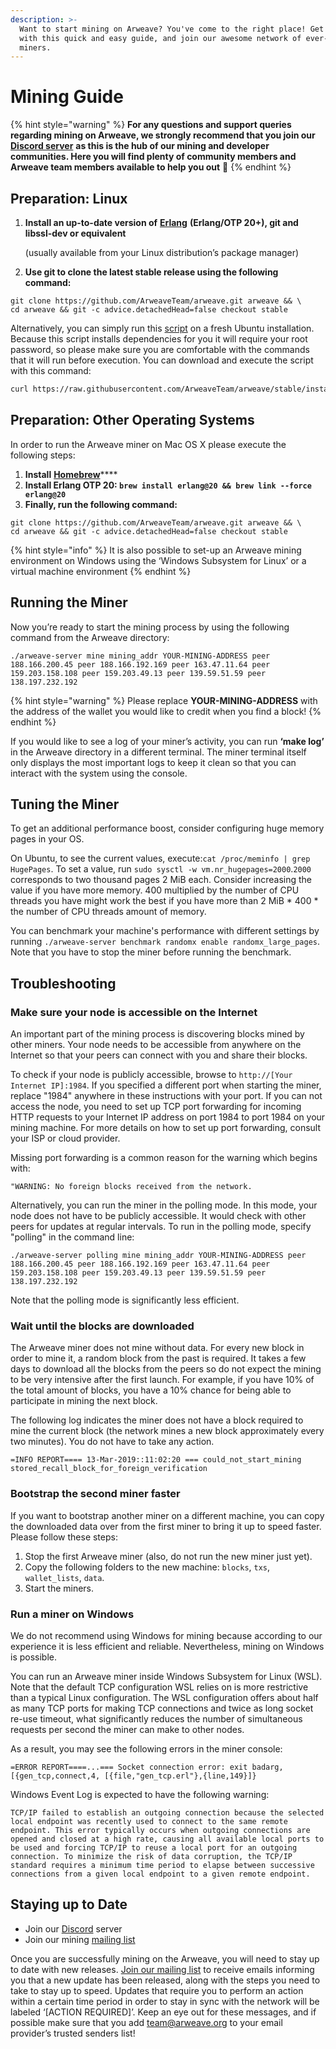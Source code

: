```yaml
---
description: >-
  Want to start mining on Arweave? You've come to the right place! Get set up
  with this quick and easy guide, and join our awesome network of ever-growing
  miners.
---
```


# Mining Guide

{% hint style="warning" %}
**For any questions and support queries regarding mining on Arweave, we strongly recommend that you join our** [**Discord server**](https://discord.gg/DjAFMJc) **as this is the hub of our mining and developer communities. Here you will find plenty of community members and Arweave team members available to help you out** 🤖 
{% endhint %}

## Preparation: Linux 

1. **Install an up-to-date version of** [**Erlang**](https://www.erlang.org/downloads) **\(Erlang/OTP 20+\), git and libssl-dev or equivalent**

   \(usually available from your Linux distribution’s package manager\)

2. **Use git to clone the latest stable release using the following command:**

```
git clone https://github.com/ArweaveTeam/arweave.git arweave && \
cd arweave && git -c advice.detachedHead=false checkout stable
```

Alternatively, you can simply run this [script](https://raw.githubusercontent.com/ArweaveTeam/arweave/master/install.sh) on a fresh Ubuntu installation. Because this script installs dependencies for you it will require your root password, so please make sure you are comfortable with the commands that it will run before execution. You can download and execute the script with this command:

```bash
curl https://raw.githubusercontent.com/ArweaveTeam/arweave/stable/install.sh | bash
```

## Preparation: Other Operating Systems

In order to run the Arweave miner on Mac OS X please execute the following steps:

1. **Install** [**Homebrew**](https://brew.sh/)\*\*\*\*
2. **Install Erlang OTP 20: `brew install erlang@20 && brew link --force erlang@20`**
3. **Finally, run the following command:** 

```text
git clone https://github.com/ArweaveTeam/arweave.git arweave && \
cd arweave && git -c advice.detachedHead=false checkout stable
```

{% hint style="info" %}
It is also possible to set-up an Arweave mining environment on Windows using the ‘Windows Subsystem for Linux’ or a virtual machine environment
{% endhint %}

## Running the Miner

Now you’re ready to start the mining process by using the following command from the Arweave directory: 

```text
./arweave-server mine mining_addr YOUR-MINING-ADDRESS peer 188.166.200.45 peer 188.166.192.169 peer 163.47.11.64 peer 159.203.158.108 peer 159.203.49.13 peer 139.59.51.59 peer 138.197.232.192
```

{% hint style="warning" %}
Please replace **YOUR-MINING-ADDRESS** with the address of the wallet you would like to credit when you find a block!
{% endhint %}

If you would like to see a log of your miner’s activity, you can run **‘make log’** in the Arweave directory in a different terminal. The miner terminal itself only displays the most important logs to keep it clean so that you can interact with the system using the console.

## Tuning the Miner

To get an additional performance boost, consider configuring huge memory pages in your OS.  
  
On Ubuntu, to see the current values, execute:`cat /proc/meminfo | grep HugePages`. To set a value, run `sudo sysctl -w vm.nr_hugepages=2000`.`2000` corresponds to two thousand pages 2 MiB each. Consider increasing the value if you have more memory. 400 multiplied by the number of CPU threads you have might work the best if you have more than 2 MiB \* 400 \* the number of CPU threads amount of memory.

You can benchmark your machine's performance with different settings by running `./arweave-server benchmark randomx enable randomx_large_pages`. Note that you have to stop the miner before running the benchmark.

## Troubleshooting

### Make sure your node is accessible on the Internet

An important part of the mining process is discovering blocks mined by other miners. Your node needs to be accessible from anywhere on the Internet so that your peers can connect with you and share their blocks.

To check if your node is publicly accessible, browse to `http://[Your Internet IP]:1984`. If you specified a different port when starting the miner, replace "1984" anywhere in these instructions with your port. If you can not access the node, you need to set up TCP port forwarding for incoming HTTP requests to your Internet IP address on port 1984 to port 1984 on your mining machine. For more details on how to set up port forwarding, consult your ISP or cloud provider.

Missing port forwarding is a common reason for the warning which begins with:  
  
`"WARNING: No foreign blocks received from the network.`

Alternatively, you can run the miner in the polling mode. In this mode, your node does not have to be publicly accessible. It would check with other peers for updates at regular intervals. To run in the polling mode, specify "polling" in the command line:

```text
./arweave-server polling mine mining_addr YOUR-MINING-ADDRESS peer 188.166.200.45 peer 188.166.192.169 peer 163.47.11.64 peer 159.203.158.108 peer 159.203.49.13 peer 139.59.51.59 peer 138.197.232.192
```

Note that the polling mode is significantly less efficient.

### Wait until the blocks are downloaded

The Arweave miner does not mine without data. For every new block in order to mine it, a random block from the past is required. It takes a few days to download all the blocks from the peers so do not expect the mining to be very intensive after the first launch. For example, if you have 10% of the total amount of blocks, you have a 10% chance for being able to participate in mining the next block.

The following log indicates the miner does not have a block required to mine the current block \(the network mines a new block approximately every two minutes\). You do not have to take any action.

`=INFO REPORT==== 13-Mar-2019::11:02:20 === could_not_start_mining stored_recall_block_for_foreign_verification`

### Bootstrap the second miner faster

If you want to bootstrap another miner on a different machine, you can copy the downloaded data over from the first miner to bring it up to speed faster. Please follow these steps:

1. Stop the first Arweave miner \(also, do not run the new miner just yet\).
2. Copy the following folders to the new machine: `blocks`, `txs`, `wallet_lists`, `data`.
3. Start the miners.

### Run a miner on Windows

We do not recommend using Windows for mining because according to our experience it is less efficient and reliable. Nevertheless, mining on Windows is possible.

You can run an Arweave miner inside Windows Subsystem for Linux \(WSL\). Note that the default TCP configuration WSL relies on is more restrictive than a typical Linux configuration. The WSL configuration offers about half as many TCP ports for making TCP connections and twice as long socket re-use timeout, what significantly reduces the number of simultaneous requests per second the miner can make to other nodes.

As a result, you may see the following errors in the miner console:  
  
  
`=ERROR REPORT====...=== Socket connection error: exit badarg, [{gen_tcp,connect,4, [{file,"gen_tcp.erl"},{line,149}]}`

  
Windows Event Log is expected to have the following warning:  
  
`TCP/IP failed to establish an outgoing connection because the selected local endpoint was recently used to connect to the same remote endpoint. This error typically occurs when outgoing connections are opened and closed at a high rate, causing all available local ports to be used and forcing TCP/IP to reuse a local port for an outgoing connection. To minimize the risk of data corruption, the TCP/IP standard requires a minimum time period to elapse between successive connections from a given local endpoint to a given remote endpoint.`

## Staying up to Date

* Join our [Discord](https://discord.gg/3UTNZky) server
* Join our mining [mailing list](https://mailchi.mp/fa68b561fd82/arweavemining)

Once you are successfully mining on the Arweave, you will need to stay up to date with new releases. [Join our mailing list](https://mailchi.mp/fa68b561fd82/arweavemining) to receive emails informing you that a new update has been released, along with the steps you need to take to stay up to speed. Updates that require you to perform an action within a certain time period in order to stay in sync with the network will be labeled ‘\[ACTION REQUIRED\]’. Keep an eye out for these messages, and if possible make sure that you add team@arweave.org to your email provider’s trusted senders list!





